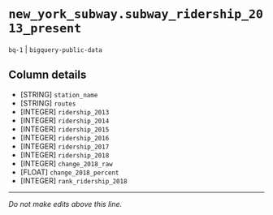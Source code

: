 # `new_york_subway.subway_ridership_2013_present`
`bq-1` | `bigquery-public-data`

## Column details
* [STRING]    `station_name`
* [STRING]    `routes`
* [INTEGER]   `ridership_2013`
* [INTEGER]   `ridership_2014`
* [INTEGER]   `ridership_2015`
* [INTEGER]   `ridership_2016`
* [INTEGER]   `ridership_2017`
* [INTEGER]   `ridership_2018`
* [INTEGER]   `change_2018_raw`
* [FLOAT]     `change_2018_percent`
* [INTEGER]   `rank_ridership_2018`

-------------------------------------------------------------------------------
*Do not make edits above this line.*
